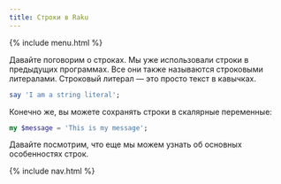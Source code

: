 ```yaml
---
title: Строки в Raku
---
```


{% include menu.html %}

Давайте поговорим о строках. Мы уже использовали строки в предыдущих
программах. Все они также называются строковыми литералами. Строковый литерал —
это просто текст в кавычках.

```raku
say 'I am a string literal';
```

Конечно же, вы можете сохранять строки в скалярные переменные:

```raku
my $message = 'This is my message';
```

Давайте посмотрим, что еще мы можем узнать об основных особенностях строк.

{% include nav.html %}
